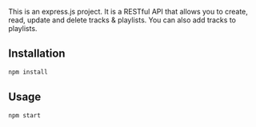   This is an express.js project. It is a RESTful API that allows you to create, read, update and delete tracks & playlists. You can also add tracks to playlists.

  ## Installation
  ```bash	
  npm install
  ```
  ## Usage
  ```bash
  npm start
  ```
  
